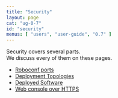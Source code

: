 ```yaml
---
title: "Security"
layout: page
cat: "ug-0-7"
id: "security"
menus: [ "users", "user-guide", "0.7" ]
---
```


Security covers several parts.  
We discuss every of them on these pages.

* [Roboconf ports](security-and-roboconf-ports.html)
* [Deployment Topologies](security-and-topologies.html)
* [Deployed Software](security-and-software.html)
* [Web console over HTTPS](security-and-https-console.html)
